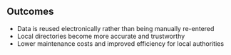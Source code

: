 ## Outcomes

* Data is reused electronically rather than being manually re-entered  
* Local directories become more accurate and trustworthy  
* Lower maintenance costs and improved efficiency for local authorities
